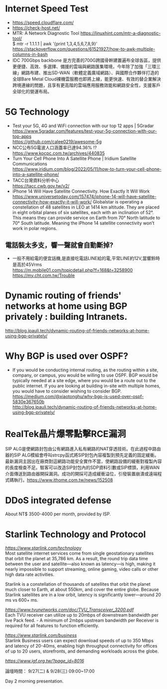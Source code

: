 # Internet Speed Test
 - https://speed.cloudflare.com/
 - https://check-host.net/
 - MTR: A Network Diagnostic Tool https://linuxhint.com/mtr-a-diagnostic-tool/
 <br> $ mtr -r 1.1.1.1 | awk '{print $1,$3,$4,$5,$6,$7,$8,$9}'
 <br> https://stackoverflow.com/questions/61521927/how-to-awk-multiple-columns-in-bash
 - IDC 700Gbps backbone
是方完善的700G跨國骨幹建置遍布全球各區，提供更便捷、高效、多選擇、備援的雲端與網路匯集環境，今年除了加強「三環三線」網路布建、推出SD-WAN（軟體定義廣域網路）、與國際合作夥伴打造的全球Bare Metal Cloud裸機雲服務也即將上線，能更快速、有效的替企業解決跨境連線的問題，且享有更高階的雲端應用服務效能和網路安全性，支援客戶全球化的營運布局。
# 5G Technology
 - Test your 5G, 4G and WiFi connection with our top 12 apps | 5Gradar <br>
https://www.5gradar.com/features/test-your-5g-connection-with-our-top-apps<br>
https://github.com/calee0219/awesome-5g
 - NCC公布5G電波人口涵蓋率已達94.36% !? <br>
https://www.kocpc.com.tw/archives/440835
 - Turn Your Cell Phone Into A Satellite Phone | Iridium Satellite Communications <br>
https://www.iridium.com/blog/2022/05/11/how-to-turn-your-cell-phone-into-a-satellite-phone/
 - TACC台灣資料分析中心 <br>
https://tacc.cwb.gov.tw/v2/
 - iPhone 14 Will Have Satellite Connectivity. How Exactly It Will Work <br>
https://www.universetoday.com/157474/iphone-14-will-have-satellite-connectivity-how-exactly-it-will-work/
Globalstar is operating a constellation of 48 satellites in LEO at 1414 km altitude. They are placed in eight orbital planes of six satellites, each with an inclination of 52°. This means they can provide service on Earth from 70° North latitude to 70° South latitude. Meaning the iPhone 14 satellite connectivity won’t work in polar regions.<br>
## 電話裝太多支，響一聲就會自動斷掉? 
 - 一般不用給電的便宜話機,是直接吃電話LINE給的電,平常LINE約12V,當響鈴時是高於45Vrms
<br> https://m.mobile01.com/topicdetail.php?f=168&t=3258900
<br> https://my.cht.com.tw/Trouble
# Dynamic routing of friends' networks at home using BGP privately : building Intranets.
http://blog.jpauli.tech/dynamic-routing-of-friends-networks-at-home-using-bgp-privately/
# Why BGP is used over OSPF?
- If you would be conducting internal routing, as the routing within a site, company, or campus, you would be willing to use OSPF. BGP would be typically needed at a site edge, where you would be a route out to the public internet. If you are looking at building in-site with multiple homes, you would have to consider wishing to consider BGP.
https://medium.com/@xiaotonghu/why-bgp-is-used-over-ospf-5830e367650b <br>
http://blog.jpauli.tech/dynamic-routing-of-friends-networks-at-home-using-bgp-privately/
# RealTek晶片爆零點擊RCE漏洞
SIP ALG是使網路封包由公有網路進入私有網路的NAT穿透技術。在此過程中路由器的SIP ALG模組會呼叫strcpy函式將SIP封包內容複製到預先定義的固定緩衝。最新漏洞主因出在廠商對這網路功能安全實作不當，使網路設備的緩衝對複製內容的長度檢查不足。駭客可以改造SIP封包內的SDP資料引數或SIP標頭，利用WAN介面傳送到路由器開採漏洞。成功的開採可造成緩衝溢位，引發裝置崩潰或遠端程式碼執行。https://www.ithome.com.tw/news/152508 
# DDoS integrated defense
About NT$ 3500-4000 per month, provided by ISP.
# Starlink Technology and Protocol
<i>https://www.starlink.com/technology</i><br>
Most satellite internet services come from single geostationary satellites that orbit the planet at 35,786 km. As a result, the round trip data time between the user and satellite—also known as latency—is high, making it nearly impossible to support streaming, online gaming, video calls or other high data rate activities.

Starlink is a constellation of thousands of satellites that orbit the planet much closer to Earth, at about 550km, and cover the entire globe. Because Starlink satellites are in a low orbit, latency is significantly lower—around 20 ms vs 600+ ms.

<i>https://www.tvunetworks.com/doc/TVU_Transceiver_3200.pdf</i><br>
Each TVU receiver can utilize up to 20mbps of downstream bandwidth per live Pack feed. - A minimum of 2mbps upstream bandwidth per Receiver is required for all features to function efficiently.

<i>https://www.starlink.com/business</i><br>
Starlink Business users can expect download speeds of up to 350 Mbps and latency of 20-40ms, enabling high throughput connectivity for offices of up to 20 users, storefronts, and demanding workloads across the globe.

<i>https://www.igf.org.tw/?page_id=8016</i><br>

論壇時間： 9/27(二) & 9/28(三) 09:00~17:00

Day 2 morning presentation.
